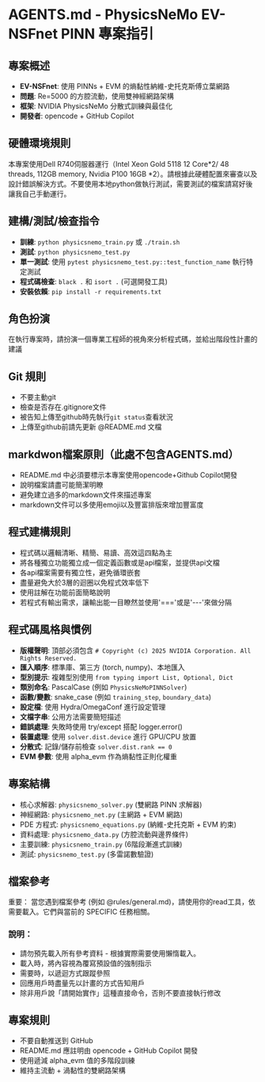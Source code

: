 # AGENTS.md - PhysicsNeMo EV-NSFnet PINN 專案指引

## 專案概述
- **EV-NSFnet**: 使用 PINNs + EVM 的熵黏性納維-史托克斯傅立葉網路
- **問題**: Re=5000 的方腔流動，使用雙神經網路架構
- **框架**: NVIDIA PhysicsNeMo 分散式訓練與最佳化
- **開發者**: opencode + GitHub Copilot

## 硬體環境規則
本專案使用Dell R740伺服器運行（Intel Xeon Gold 5118 12 Core*2/ 48 threads, 112GB memory, Nvidia P100 16GB *2）。請根據此硬體配置來審查以及設計錯誤解決方式。不要使用本地python做執行測試，需要測試的檔案請寫好後讓我自己手動運行。

## 建構/測試/檢查指令
- **訓練**: `python physicsnemo_train.py` 或 `./train.sh `
- **測試**: `python physicsnemo_test.py`
- **單一測試**: 使用 `pytest physicsnemo_test.py::test_function_name` 執行特定測試
- **程式碼檢查**: `black .` 和 `isort .` (可選開發工具)
- **安裝依賴**: `pip install -r requirements.txt`

## 角色扮演
在執行專案時，請扮演一個專業工程師的視角來分析程式碼，並給出階段性計畫的建議

## Git 規則
- 不要主動git
- 檢查是否存在.gitignore文件
- 被告知上傳至github時先執行```git status```查看狀況
- 上傳至github前請先更新 @README.md 文檔

## markdwon檔案原則（此處不包含AGENTS.md）
- README.md 中必須要標示本專案使用opencode+Github Copilot開發
- 說明檔案請盡可能簡潔明瞭
- 避免建立過多的markdown文件來描述專案
- markdown文件可以多使用emoji以及豐富排版來增加豐富度

## 程式建構規則
- 程式碼以邏輯清晰、精簡、易讀、高效這四點為主
- 將各種獨立功能獨立成一個定義函數或是api檔案，並提供api文檔
- 各api檔案需要有獨立性，避免循環嵌套
- 盡量避免大於3層的迴圈以免程式效率低下
- 使用註解在功能前面簡略說明
- 若程式有輸出需求，讓輸出能一目瞭然並使用'==='或是'---'來做分隔

## 程式碼風格與慣例
- **版權聲明**: 頂部必須包含 `# Copyright (c) 2025 NVIDIA Corporation. All Rights Reserved.`
- **匯入順序**: 標準庫、第三方 (torch, numpy)、本地匯入
- **型別提示**: 複雜型別使用 `from typing import List, Optional, Dict`
- **類別命名**: PascalCase (例如 `PhysicsNeMoPINNSolver`)
- **函數/變數**: snake_case (例如 `training_step`, `boundary_data`)
- **設定檔**: 使用 Hydra/OmegaConf 進行設定管理
- **文檔字串**: 公用方法需要簡短描述
- **錯誤處理**: 失敗時使用 try/except 搭配 logger.error()
- **裝置處理**: 使用 `solver.dist.device` 進行 GPU/CPU 放置
- **分散式**: 記錄/儲存前檢查 `solver.dist.rank == 0`
- **EVM 參數**: 使用 alpha_evm 作為熵黏性正則化權重

## 專案結構
- 核心求解器: `physicsnemo_solver.py` (雙網路 PINN 求解器)
- 神經網路: `physicsnemo_net.py` (主網路 + EVM 網路)
- PDE 方程式: `physicsnemo_equations.py` (納維-史托克斯 + EVM 約束)
- 資料處理: `physicsnemo_data.py` (方腔流動與邊界條件)
- 主要訓練: `physicsnemo_train.py` (6階段漸進式訓練)
- 測試: `physicsnemo_test.py` (多雷諾數驗證)

## 檔案參考
重要： 當您遇到檔案參考 (例如 @rules/general.md)，請使用你的read工具，依需要載入。它們與當前的 SPECIFIC 任務相關。

### 說明：
- 請勿預先載入所有參考資料 - 根據實際需要使用懶惰載入。
- 載入時，將內容視為覆寫預設值的強制指示
- 需要時，以遞迴方式跟蹤參照
- 回應用戶時盡量先以計畫的方式告知用戶
- 除非用戶說「請開始實作」這種直接命令，否則不要直接執行修改

## 專案規則
- 不要自動推送到 GitHub
- README.md 應註明由 opencode + GitHub Copilot 開發
- 使用遞減 alpha_evm 值的多階段訓練
- 維持主流動 + 渦黏性的雙網路架構
